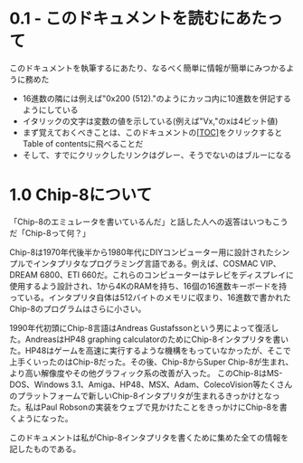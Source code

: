 # 0.1 - このドキュメントを読むにあたって

このドキュメントを執筆するにあたり、なるべく簡単に情報が簡単にみつかるように務めた

* 16進数の隣には例えば"0x200 (512)."のようにカッコ内に10進数を併記するようにしている
* イタリックの文字は変数の値を示している(例えば"Vx,"のxは4ビット値)
* まず覚えておくべきことは、このドキュメントの[[TOC]]()をクリックするとTable of contentsに飛べることだ
* そして、すでにクリックしたリンクはグレー、そうでないのはブルーになる

# 1.0 Chip-8について

「Chip-8のエミュレータを書いているんだ」と話した人への返答はいつもこうだ「Chip-8って何？」

Chip-8は1970年代後半から1980年代にDIYコンピューター用に設計されたシンプルでインタプリタなプログラミング言語である。例えば、COSMAC VIP、DREAM 6800、ETI 660だ。これらのコンピューターはテレビをディスプレイに使用するよう設計され、1から4KのRAMを持ち、16個の16進数キーボードを持っている。インタプリタ自体は512バイトのメモリに収まり、16進数で書かれたChip-8のプログラムはさらに小さい。

1990年代初頭にChip-8言語はAndreas Gustafssonという男によって復活した。AndreasはHP48 graphing calculatorのためにChip-8インタプリタを書いた。HP48はゲームを高速に実行するような機構をもっていなかったが、そこで上手くいったのはChip-8だった。その後、Chip-8からSuper Chip-8が生まれ、より高い解像度やその他グラフィック系の改善が入った。
このChip-8はMS-DOS、Windows 3.1、Amiga、HP48、MSX、Adam、ColecoVision等たくさんのプラットフォームで新しいChip-8インタプリタが生まれるきっかけとなった。私はPaul Robsonの実装をウェブで見かけたことをきっかけにChip-8を書くようになった。

このドキュメントは私がChip-8インタプリタを書くために集めた全ての情報を記したものである。
